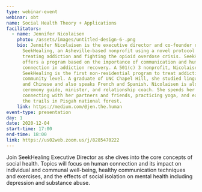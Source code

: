 ```yaml
---
type: webinar-event
webinar: obt
name: Social Health Theory + Applications
facilitators:
  - name: Jennifer Nicolaisen
    photo: /assets/images/untitled-design-6-.png
    bio: Jennifer Nicolaisen is the executive director and co-founder of
      SeekHealing, an Asheville-based nonprofit using a novel protocol for
      treating addiction and fighting the opioid overdose crisis. SeekHealing
      offers a program based on the importance of communication and human social
      connection in addiction recovery. A 501(c) 3 nonprofit, Nicolaisen says
      SeekHealing is the first non-residential program to treat addiction at the
      community level. A graduate of UNC Chapel Hill, she studied linguistics
      and Chinese and also speaks French and Spanish. Nicolaisen is also a
      ceremony guide, minister, and relationship coach. She spends her free time
      connecting with her partners and friends, practicing yoga, and exploring
      the trails in Pisgah national forest.
    link: https://medium.com/@jen.the.human
event-type: presentation
day: 1
date: 2020-12-04
start-time: 17:00
end-time: 18:00
link: https://us02web.zoom.us/j/8285470222
---
```

Join SeekHealing Executive Director as she dives into the core concepts of social health. Topics will focus on human connection and its impact on individual and communal well-being, healthy communication techniques and exercises, and the effects of social isolation on mental health including depression and substance abuse.
